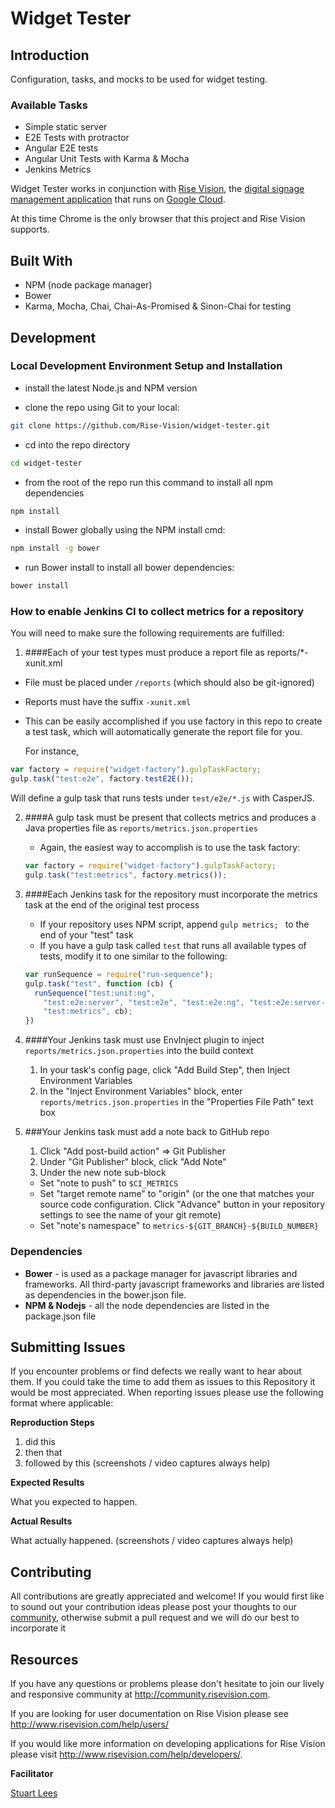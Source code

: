 # Widget Tester

## Introduction

Configuration, tasks, and mocks to be used for widget testing.

### Available Tasks

- Simple static server
- E2E Tests with protractor
- Angular E2E tests
- Angular Unit Tests with Karma & Mocha
- Jenkins Metrics

Widget Tester works in conjunction with [Rise Vision](http://www.risevision.com), the [digital signage management application](http://rva.risevision.com/) that runs on [Google Cloud](https://cloud.google.com).

At this time Chrome is the only browser that this project and Rise Vision supports.

## Built With
- NPM (node package manager)
- Bower
- Karma, Mocha, Chai, Chai-As-Promised & Sinon-Chai for testing

## Development

### Local Development Environment Setup and Installation
* install the latest Node.js and NPM version

* clone the repo using Git to your local:
```bash
git clone https://github.com/Rise-Vision/widget-tester.git
```

* cd into the repo directory
```bash
cd widget-tester
```

* from the root of the repo run this command to install all npm dependencies
```bash
npm install
```

* install Bower globally using the NPM install cmd:
```bash
npm install -g bower
```

* run Bower install to install all bower dependencies:
```bash
bower install
```

### How to enable Jenkins CI to collect metrics for a repository

You will need to make sure the following requirements are fulfilled:

1. ####Each of your test types must produce a report file as reports/*-xunit.xml
  - File must be placed under ```/reports``` (which should also be git-ignored)
  - Reports must have the suffix ```-xunit.xml```
  - This can be easily accomplished if you use factory in this repo to create a test task, which will automatically generate the report file for you.

    For instance,
  ```javascript
  var factory = require("widget-factory").gulpTaskFactory;
  gulp.task("test:e2e", factory.testE2E());
  ```
  Will define a gulp task that runs tests under ```test/e2e/*.js``` with CasperJS.

2. ####A gulp task must be present that collects metrics and produces a Java properties file as ```reports/metrics.json.properties```
   - Again, the easiest way to accomplish is to use the task factory:
   ```javascript
   var factory = require("widget-factory").gulpTaskFactory;
   gulp.task("test:metrics", factory.metrics());
   ```
3. ####Each Jenkins task for the repository must incorporate the metrics task at the end of the original test process
   - If your repository uses NPM script, append ```gulp metrics; ``` to the end of your "test" task
   - If you have a gulp task called ```test``` that runs all available types of tests, modify it to one similar to the following:

   ```javascript
   var runSequence = require("run-sequence");
   gulp.task("test", function (cb) {
     runSequence("test:unit:ng",
       "test:e2e:server", "test:e2e", "test:e2e:ng", "test:e2e:server-close",
       "test:metrics", cb);
   })

   ```
4. ####Your Jenkins task must use EnvInject plugin to inject ```reports/metrics.json.properties``` into the build context
   1. In your task's config page, click "Add Build Step", then Inject Environment Variables
   2. In the "Inject Environment Variables" block, enter ```reports/metrics.json.properties``` in the "Properties File Path" text box

5. ###Your Jenkins task must add a note back to GitHub repo
   1. Click "Add post-build action" => Git Publisher
   2. Under "Git Publisher" block, click "Add Note"
   3. Under the new note sub-block
     - Set "note to push" to ```$CI_METRICS```
     - Set "target remote name" to "origin" (or the one that matches your source code configuration. Click "Advance" button in your repository settings to see the name of your git remote)
     - Set "note's namespace" to ```metrics-${GIT_BRANCH}-${BUILD_NUMBER}```

### Dependencies
* **Bower** - is used as a package manager for javascript libraries and frameworks. All third-party javascript frameworks and libraries are listed as dependencies in the bower.json file.
* **NPM & Nodejs** - all the node dependencies are listed in the package.json file


## Submitting Issues
If you encounter problems or find defects we really want to hear about them. If you could take the time to add them as issues to this Repository it would be most appreciated. When reporting issues please use the following format where applicable:

**Reproduction Steps**

1. did this
2. then that
3. followed by this (screenshots / video captures always help)

**Expected Results**

What you expected to happen.

**Actual Results**

What actually happened. (screenshots / video captures always help)

## Contributing
All contributions are greatly appreciated and welcome! If you would first like to sound out your contribution ideas please post your thoughts to our [community](http://community.risevision.com), otherwise submit a pull request and we will do our best to incorporate it

## Resources
If you have any questions or problems please don't hesitate to join our lively and responsive community at http://community.risevision.com.

If you are looking for user documentation on Rise Vision please see http://www.risevision.com/help/users/

If you would like more information on developing applications for Rise Vision please visit http://www.risevision.com/help/developers/.

**Facilitator**

[Stuart Lees](https://github.com/stulees "Stuart Lees")
